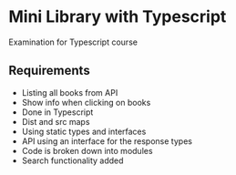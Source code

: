 
# Mini Library with Typescript

Examination for Typescript course


## Requirements

- Listing all books from API
- Show info when clicking on books
- Done in Typescript
- Dist and src maps
- Using static types and interfaces
- API using an interface for the response types
- Code is broken down into modules
- Search functionality added
